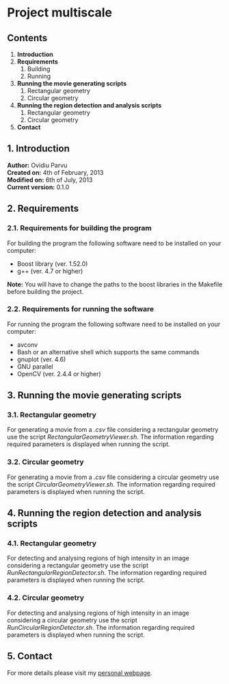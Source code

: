 Project multiscale
==========

## Contents

1. **Introduction**
2. **Requirements**
    1. Building
    2. Running
3. **Running the movie generating scripts** 
    1. Rectangular geometry
    2. Circular geometry
4. **Running the region detection and analysis scripts**
    1. Rectangular geometry
    2. Circular geometry
5. **Contact**

## 1. Introduction

**Author:** Ovidiu Parvu                                                        
**Created on:** 4th of February, 2013                                           
**Modified on:** 6th of July, 2013                                          
**Current version:** 0.1.0

## 2. Requirements
   
### 2.1. Requirements for building the program

For building the program the following software need to be installed on your
computer:
* Boost library (ver. 1.52.0)
* g++ (ver. 4.7 or higher)

__Note:__ You will have to change the paths to the boost libraries in the Makefile before building the project.

### 2.2. Requirements for running the software

For running the program the following software need to be installed on your
computer:
* avconv
* Bash or an alternative shell which supports the same commands
* gnuplot (ver. 4.6)
* GNU parallel
* OpenCV (ver. 2.4.4 or higher)

## 3. Running the movie generating scripts
   
### 3.1. Rectangular geometry

For generating a movie from a _.csv_ file considering a rectangular geometry use the script _RectangularGeometryViewer.sh_. The information regarding required parameters is displayed when running the script.

### 3.2. Circular geometry

For generating a movie from a _.csv_ file considering a circular geometry use the script _CircularGeometryViewer.sh_. The information regarding required parameters is displayed when running the script.

## 4. Running the region detection and analysis scripts
   
### 4.1. Rectangular geometry

For detecting and analysing regions of high intensity in an image considering a rectangular geometry use the script _RunRectangularRegionDetector.sh_. The information regarding required parameters is displayed when running the script.

### 4.2. Circular geometry

For detecting and analysing regions of high intensity in an image considering a circular geometry use the script _RunCircularRegionDetector.sh_. The information regarding required parameters is displayed when running the script.

## 5. Contact

For more details please visit my [personal webpage](http://brunel.ac.uk/~cspgoop).


